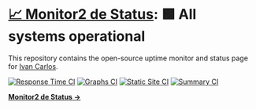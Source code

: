 # [📈 Monitor2 de Status](https://monitor2.ivancarlos.com.br): <!--live status--> **🟩 All systems operational**

This repository contains the open-source uptime monitor and status page for [Ivan Carlos](https://ivancarlos.me).

[![Response Time CI](https://github.com/ivancarlosti/monitor2/workflows/Response%20Time%20CI/badge.svg)](https://github.com/ivancarlosti/monitor2/actions?query=workflow%3A%22Response+Time+CI%22)
[![Graphs CI](https://github.com/ivancarlosti/monitor2/workflows/Graphs%20CI/badge.svg)](https://github.com/ivancarlosti/monitor2/actions?query=workflow%3A%22Graphs+CI%22)
[![Static Site CI](https://github.com/ivancarlosti/monitor2/workflows/Static%20Site%20CI/badge.svg)](https://github.com/ivancarlosti/monitor2/actions?query=workflow%3A%22Static+Site+CI%22)
[![Summary CI](https://github.com/ivancarlosti/monitor2/workflows/Summary%20CI/badge.svg)](https://github.com/ivancarlosti/monitor2/actions?query=workflow%3A%22Summary+CI%22)

[**Monitor2 de Status →**](https://monitor2.ivancarlos.com.br)
